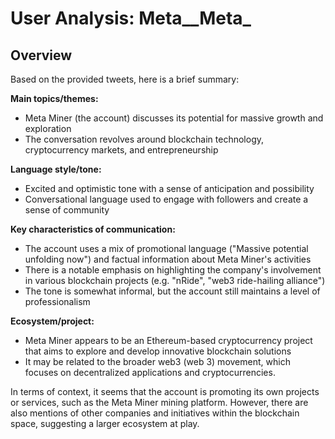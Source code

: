 # User Analysis: Meta__Meta_

## Overview

Based on the provided tweets, here is a brief summary:

**Main topics/themes:**

* Meta Miner (the account) discusses its potential for massive growth and exploration
* The conversation revolves around blockchain technology, cryptocurrency markets, and entrepreneurship

**Language style/tone:**

* Excited and optimistic tone with a sense of anticipation and possibility
* Conversational language used to engage with followers and create a sense of community

**Key characteristics of communication:**

* The account uses a mix of promotional language ("Massive potential unfolding now") and factual information about Meta Miner's activities
* There is a notable emphasis on highlighting the company's involvement in various blockchain projects (e.g. "nRide", "web3 ride-hailing alliance")
* The tone is somewhat informal, but the account still maintains a level of professionalism

**Ecosystem/project:**

* Meta Miner appears to be an Ethereum-based cryptocurrency project that aims to explore and develop innovative blockchain solutions
* It may be related to the broader web3 (web 3) movement, which focuses on decentralized applications and cryptocurrencies.

In terms of context, it seems that the account is promoting its own projects or services, such as the Meta Miner mining platform. However, there are also mentions of other companies and initiatives within the blockchain space, suggesting a larger ecosystem at play.